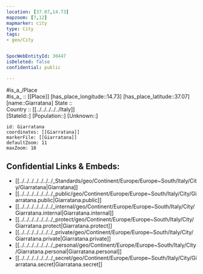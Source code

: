 ```yaml
---
location: [37.07,14.73] 
mapzoom: [7,12] 
mapmarker: city 
type: City
tags:
- geo/City


SpocWebEntityId: 30447
isDeleted: false
confidential: public

---
```

#is_a_/Place  
#is_a_ :: [[Place]] 
[has_place_longitude::14.73] 
[has_place_latitude::37.07] 
[name::Giarratana] 
State ::  
Country :: [[../../../../../Italy]]  
[StateId::] 
[Population::] 
[Unknown::] 


```leaflet
id: Giarratana
coordinates: [[Giarratana]] 
markerFile: [[Giarratana]] 
defaultZoom: 11 
maxZoom: 18
```


## Confidential Links & Embeds: 
- [[../../../../../../../_Standards/geo/Continent/Europe/Europe~South/Italy/City/Giarratana|Giarratana]] 
- [[../../../../../../../_public/geo/Continent/Europe/Europe~South/Italy/City/Giarratana.public|Giarratana.public]] 
- [[../../../../../../../_internal/geo/Continent/Europe/Europe~South/Italy/City/Giarratana.internal|Giarratana.internal]] 
- [[../../../../../../../_protect/geo/Continent/Europe/Europe~South/Italy/City/Giarratana.protect|Giarratana.protect]] 
- [[../../../../../../../_private/geo/Continent/Europe/Europe~South/Italy/City/Giarratana.private|Giarratana.private]] 
- [[../../../../../../../_personal/geo/Continent/Europe/Europe~South/Italy/City/Giarratana.personal|Giarratana.personal]] 
- [[../../../../../../../_secret/geo/Continent/Europe/Europe~South/Italy/City/Giarratana.secret|Giarratana.secret]] 
